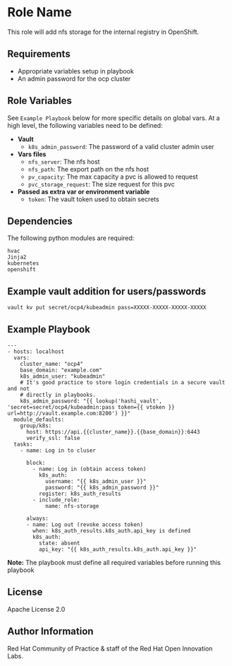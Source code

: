 Role Name
=========

This role will add nfs storage for the internal registry in OpenShift.

Requirements
------------

- Appropriate variables setup in playbook
- An admin password for the ocp cluster


Role Variables
--------------

See `Example Playbook` below for more specific details on global vars. At a high level, the following variables need to be defined:

- **Vault**
  - `k8s_admin_password`: The password of a valid cluster admin user
- **Vars files**
  - `nfs_server`: The nfs host
  - `nfs_path`: The export path on the nfs host
  - `pv_capacity`: The max capacity a pvc is allowed to request
  - `pvc_storage_request`: The size request for this pvc
- **Passed as extra var or environment variable**
  - `token`: The vault token used to obtain secrets

Dependencies
------------

The following python modules are required:

```
hvac
Jinja2
kubernetes
openshift
```

Example vault addition for users/passwords
------------------------------------------

```
vault kv put secret/ocp4/kubeadmin pass=XXXXX-XXXXX-XXXXX-XXXXX
```


Example Playbook
----------------

```
---
- hosts: localhost
  vars:
    cluster_name: "ocp4"
    base_domain: "example.com"
    k8s_admin_user: "kubeadmin"
    # It's good practice to store login credentials in a secure vault and not
    # directly in playbooks.
    k8s_admin_password: "{{ lookup('hashi_vault', 'secret=secret/ocp4/kubeadmin:pass token={{ vtoken }} url=http://vault.example.com:8200') }}"
  module_defaults:
    group/k8s:
      host: https://api.{{cluster_name}}.{{base_domain}}:6443
      verify_ssl: false
  tasks:
    - name: Log in to cluser

      block:
        - name: Log in (obtain access token)
          k8s_auth:
            username: "{{ k8s_admin_user }}"
            password: "{{ k8s_admin_password }}"
          register: k8s_auth_results
        - include_role:
            name: nfs-storage

      always:
      - name: Log out (revoke access token)
        when: k8s_auth_results.k8s_auth.api_key is defined
        k8s_auth:
          state: absent
          api_key: "{{ k8s_auth_results.k8s_auth.api_key }}"
```

**Note:** The playbook must define all required variables before running this playbook


License
-------

Apache License 2.0

Author Information
------------------

Red Hat Community of Practice & staff of the Red Hat Open Innovation Labs.

